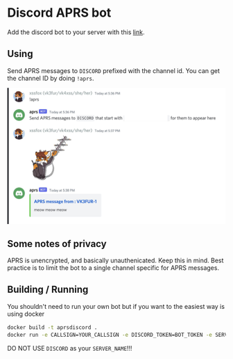 Discord APRS bot
==

Add the discord bot to your server with this [link]( https://discord.com/api/oauth2/authorize?client_id=934322104025907231&permissions=19456&scope=bot).

## Using
Send APRS messages to `DISCORD` prefixed with the channel id. You can get the channel ID by doing `!aprs`.

![Example](docs/example.jpeg)

## Some notes of privacy
APRS is unencrypted, and basically unauthenicated. Keep this in mind. Best practice is to limit the bot to a single channel specific for APRS messages.

## Building / Running
You shouldn't need to run your own bot but if you want to the easiest way is using docker

```sh
docker build -t aprsdiscord .
docker run -e CALLSIGN=YOUR_CALLSIGN -e DISCORD_TOKEN=BOT_TOKEN -e SERVER_NAME=APRS_SERVER_NAME aprsdiscord
```

DO NOT USE `DISCORD` as your `SERVER_NAME`!!!
